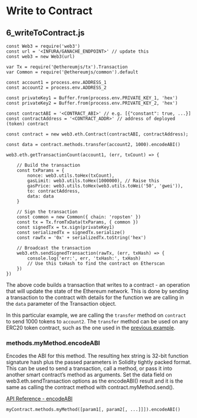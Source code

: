 # Write to Contract  
## 6_writeToContract.js  
```
const Web3 = require('web3')
const url = '<INFURA/GANACHE_ENDPOINT>' // update this
const web3 = new Web3(url)

var Tx = require('@ethereumjs/tx').Transaction
var Common = require('@ethereumjs/common').default

const account1 = process.env.ADDRESS_1
const account2 = process.env.ADDRESS_2

const privateKey1 = Buffer.from(process.env.PRIVATE_KEY_1, 'hex')
const privateKey2 = Buffer.from(process.env.PRIVATE_KEY_2, 'hex')

const contractABI = '<CONTRACT_ABI>' // e.g. [{"constant": true, ...}]
const contractAddress = '<CONTRACT_ADDR>' // address of deployed (token) contract

const contract = new web3.eth.Contract(contractABI, contractAddress);

const data = contract.methods.transfer(account2, 1000).encodeABI()

web3.eth.getTransactionCount(account1, (err, txCount) => {

	// Build the transaction
	const txParams = {
		nonce: web3.utils.toHex(txCount),
		gasLimit: web3.utils.toHex(1000000), // Raise this
		gasPrice: web3.utils.toHex(web3.utils.toWei('50', 'gwei')),
		to: contractAddress,
		data: data 
	}

	// Sign the transaction
	const common = new Common({ chain: 'ropsten' })
	const tx = Tx.fromTxData(txParams, { common })
	const signedTx = tx.sign(privateKey1)
	const serializedTx = signedTx.serialize()
	const rawTx = '0x' + serializedTx.toString('hex')

	// Broadcast the transaction
	web3.eth.sendSignedTransaction(rawTx, (err, txHash) => {
		console.log('err:', err, 'txHash:', txHash)
		// Use this txHash to find the contract on Etherscan
	})
})
```

The above code builds a transaction that writes to a contract - an operation that will update the state of the Ethereum network. This is done by sending a transaction to the contract with details for the function we are calling in the `data` parameter of the Transaction object. 

In this particular example, we are calling the `transfer` method on `contract` to send 1000 tokens to `account2`. The `transfer` method can be used on any ERC20 token contract, such as the one used in the [previous example](../5_deployContract). 

### methods.myMethod.encodeABI
Encodes the ABI for this method. The resulting hex string is 32-bit function signature hash plus the passed parameters in Solidity tightly packed format. This can be used to send a transaction, call a method, or pass it into another smart contract’s method as arguments. Set the data field on web3.eth.sendTransaction options as the encodeABI() result and it is the same as calling the contract method with contract.myMethod.send().  

[API Reference - encodeABI](https://web3js.readthedocs.io/en/v1.3.0/web3-eth-contract.html?highlight=contract%20methods#contract-encodeabi)
```
myContract.methods.myMethod([param1[, param2[, ...]]]).encodeABI()
```
